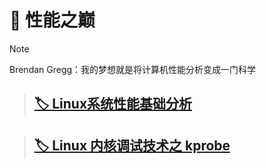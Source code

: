 # 🌋 性能之巅

>[!NOTE]
>
>Brendan Gregg：我的梦想就是将计算机性能分析变成一门科学

>## [🏷️ Linux系统性能基础分析](posts/性能之巅/Linux系统性能基础分析.md)

>## [🏷️ Linux 内核调试技术之 kprobe](posts/性能之巅/linux内核调试技术之kprobe.md)









